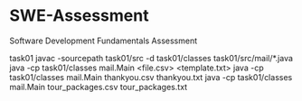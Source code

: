 # SWE-Assessment
Software Development Fundamentals Assessment

task01
javac -sourcepath task01/src -d task01/classes task01/src/mail/*.java
java -cp task01/classes mail.Main <file.csv> <template.txt>
java -cp task01/classes mail.Main thankyou.csv thankyou.txt
java -cp task01/classes mail.Main tour_packages.csv tour_packages.txt